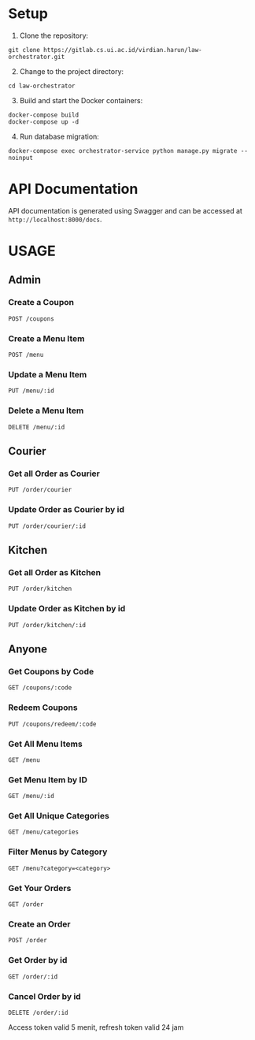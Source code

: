 # Setup

1. Clone the repository:

```
git clone https://gitlab.cs.ui.ac.id/virdian.harun/law-orchestrator.git
```

2. Change to the project directory:

```
cd law-orchestrator
```

3. Build and start the Docker containers:

```
docker-compose build
docker-compose up -d
```

4. Run database migration:

```
docker-compose exec orchestrator-service python manage.py migrate --noinput
```

# API Documentation

API documentation is generated using Swagger and can be accessed at `http://localhost:8000/docs`.

# USAGE

## Admin

### Create a Coupon

```
POST /coupons
```

### Create a Menu Item

```
POST /menu
```

### Update a Menu Item

```
PUT /menu/:id
```

### Delete a Menu Item

```
DELETE /menu/:id
```

## Courier

### Get all Order as Courier

```
PUT /order/courier
```
### Update Order as Courier by id

```
PUT /order/courier/:id
```

## Kitchen

### Get all Order as Kitchen

```
PUT /order/kitchen
```

### Update Order as Kitchen by id

```
PUT /order/kitchen/:id
```

## Anyone

### Get Coupons by Code

```
GET /coupons/:code
```

### Redeem Coupons

```
PUT /coupons/redeem/:code
```

### Get All Menu Items

```
GET /menu
```

### Get Menu Item by ID

```
GET /menu/:id
```

### Get All Unique Categories

```
GET /menu/categories
```

### Filter Menus by Category

```
GET /menu?category=<category>
```

### Get Your Orders

```
GET /order
```

### Create an Order

```
POST /order
```

### Get Order by id

```
GET /order/:id
```

### Cancel Order by id

```
DELETE /order/:id
```


Access token valid 5 menit, refresh token valid 24 jam


